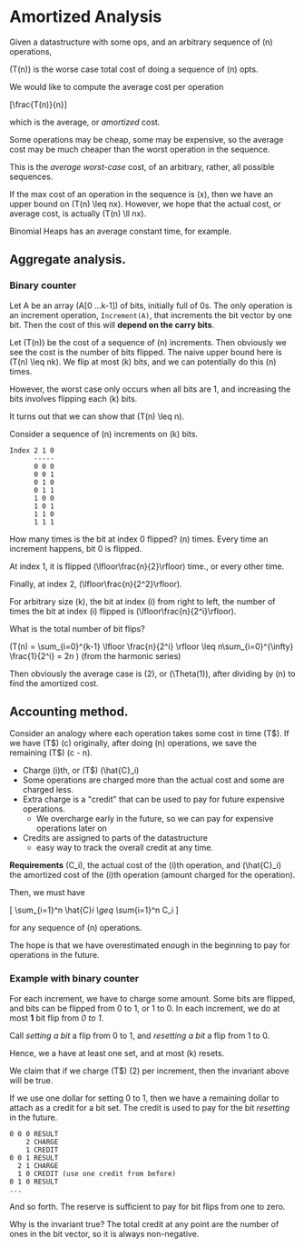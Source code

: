 # Amortized Analysis

Given a datastructure with some ops, and an arbitrary sequence of \(n\) operations,

\(T(n)\) is the worse case total cost of doing a sequence of \(n\) opts.

We would like to compute the average cost per operation 

\[\frac{T(n)}{n}\]

which is the average, or *amortized* cost.

Some operations may be cheap, some may be expensive, so the average cost may be much cheaper than the worst operation in the sequence.

This is the *average worst-case* cost, of an arbitrary, rather, all possible sequences.

If the max cost of an operation in the sequence is \(x\), then we have an upper bound on \(T(n) \leq nx\). However, we hope that the actual cost, or average cost, is actually \(T(n) \ll nx\).

Binomial Heaps has an average constant time, for example.

## Aggregate analysis.
### Binary counter
Let A be an array \(A[0 ...k-1]\) of bits, initially full of 0s. The only operation is an increment operation, `Increment(A)`, that increments the bit vector by one bit. Then the cost of this will **depend on the carry bits**.


Let \(T(n)\) be the cost of a sequence of \(n\) increments. Then obviously we see the cost is the number of bits flipped. The naive upper bound here is \(T(n) \leq nk\). We flip at most \(k\) bits, and we can potentially do this \(n\) times.

However, the worst case only occurs when all bits are 1, and increasing the bits involves flipping each \(k\) bits.

It turns out that we can show that \(T(n) \leq n\).

Consider a sequence of \(n\) increments on \(k\) bits.

```
Index 2 1 0
      -----
      0 0 0
      0 0 1
      0 1 0
      0 1 1
      1 0 0
      1 0 1
      1 1 0
      1 1 1
```


How many times is the bit at index 0 flipped? \(n\) times. Every time an increment happens, bit 0 is flipped.

At index 1, it is flipped \(\lfloor\frac{n}{2}\rfloor\) time., or every other time.

Finally, at index 2,  \(\lfloor\frac{n}{2^2}\rfloor\).

For arbitrary size \(k\), the bit at index \(i\) from right to left, the number of times the bit at index \(i\) flipped is \(\lfloor\frac{n}{2^i}\rfloor\).

What is the total number of bit flips?

\(T(n) = \sum_{i=0}^{k-1} \lfloor \frac{n}{2^i} \rfloor \leq n\sum_{i=0}^{\infty} \frac{1}{2^i} = 2n \) (from the harmonic series)

Then obviously the average case is \(2\), or \(\Theta(1)\), after dividing by \(n\) to find the amortized cost.

## Accounting method.

Consider an analogy where each operation takes some cost in time \(T\$\). If we have \(T\$\) \(c\) originally, after doing \(n\) operations, we save the remaining \(T\$\) \(c - n\).

* Charge \(i\)th, or \(T\$\) \(\hat{C}_i\)
* Some operations are charged more than the actual cost and some are charged less.
* Extra charge is a "credit" that can be used to pay for future expensive operations.
  * We overcharge early in the future, so we can pay for expensive operations later on
* Credits are assigned to parts of the datastructure
  * easy way to track the overall credit at any time.

**Requirements**
\(C_i\), the actual cost of the \(i\)th operation, and \(\hat{C}_i\) the amortized cost of the \(i\)th operation (amount charged for the operation). 

Then, we must have 

\[
    \sum_{i=1}^n \hat{C}_i \geq \sum_{i=1}^n C_i
\]

for any sequence of \(n\) operations.

The hope is that we have overestimated enough in the beginning to pay for operations in the future.

### Example with binary counter

For each increment, we have to charge some amount. Some bits are flipped, and bits can be flipped from 0 to 1, or 1 to 0. In each increment, we do at most **1** bit flip from *0 to 1*. 

Call *setting a bit* a flip from 0 to 1, and *resetting a bit* a flip from 1 to 0.

Hence, we a have at least one set, and at most \(k\) resets.

We claim that if we charge \(T\$\) \(2\) per increment, then the invariant above will be true.

If we use one dollar for setting 0 to 1, then we have a remaining dollar to attach as a credit for a bit set. The credit is used to pay for the bit *resetting* in the future.

```
0 0 0 RESULT
    2 CHARGE
    1 CREDIT
0 0 1 RESULT
  2 1 CHARGE
  1 0 CREDIT (use one credit from before)
0 1 0 RESULT
...
```
And so forth. The reserve is sufficient to pay for bit flips from one to zero.

Why is the invariant true? The total credit at any point are the number of ones in the bit vector, so it is always non-negative. 